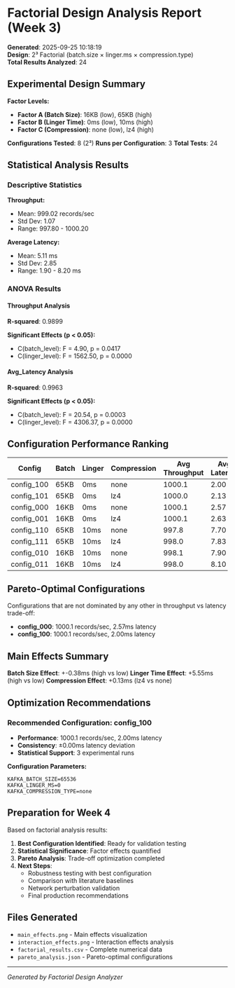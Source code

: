 # Factorial Design Analysis Report (Week 3)

**Generated**: 2025-09-25 10:18:19  
**Design**: 2³ Factorial (batch.size × linger.ms × compression.type)  
**Total Results Analyzed**: 24

## Experimental Design Summary

**Factor Levels:**
- **Factor A (Batch Size)**: 16KB (low), 65KB (high)  
- **Factor B (Linger Time)**: 0ms (low), 10ms (high)
- **Factor C (Compression)**: none (low), lz4 (high)

**Configurations Tested**: 8 (2³)
**Runs per Configuration**: 3
**Total Tests**: 24

## Statistical Analysis Results

### Descriptive Statistics

**Throughput:**
- Mean: 999.02 records/sec
- Std Dev: 1.07
- Range: 997.80 - 1000.20

**Average Latency:**
- Mean: 5.11 ms
- Std Dev: 2.85
- Range: 1.90 - 8.20 ms

### ANOVA Results

#### Throughput Analysis
**R-squared**: 0.9899

**Significant Effects (p < 0.05):**
- C(batch_level): F = 4.90, p = 0.0417
- C(linger_level): F = 1562.50, p = 0.0000

#### Avg_Latency Analysis
**R-squared**: 0.9963

**Significant Effects (p < 0.05):**
- C(batch_level): F = 20.54, p = 0.0003
- C(linger_level): F = 4306.37, p = 0.0000

## Configuration Performance Ranking

| Config | Batch | Linger | Compression | Avg Throughput | Avg Latency | Latency Std | Runs |
|--------|-------|--------|-------------|----------------|-------------|-------------|------|
| config_100 | 65KB | 0ms | none | 1000.1 | 2.00 | 0.00 | 3 |
| config_101 | 65KB | 0ms | lz4 | 1000.0 | 2.13 | 0.21 | 3 |
| config_000 | 16KB | 0ms | none | 1000.1 | 2.57 | 0.35 | 3 |
| config_001 | 16KB | 0ms | lz4 | 1000.1 | 2.63 | 0.25 | 3 |
| config_110 | 65KB | 10ms | none | 997.8 | 7.70 | 0.17 | 3 |
| config_111 | 65KB | 10ms | lz4 | 998.0 | 7.83 | 0.25 | 3 |
| config_010 | 16KB | 10ms | none | 998.1 | 7.90 | 0.10 | 3 |
| config_011 | 16KB | 10ms | lz4 | 998.0 | 8.10 | 0.10 | 3 |

## Pareto-Optimal Configurations

Configurations that are not dominated by any other in throughput vs latency trade-off:

- **config_000**: 1000.1 records/sec, 2.57ms latency
- **config_100**: 1000.1 records/sec, 2.00ms latency

## Main Effects Summary

**Batch Size Effect**: +-0.38ms (high vs low)
**Linger Time Effect**: +5.55ms (high vs low)
**Compression Effect**: +0.13ms (lz4 vs none)

## Optimization Recommendations

### Recommended Configuration: config_100
- **Performance**: 1000.1 records/sec, 2.00ms latency
- **Consistency**: ±0.00ms latency deviation
- **Statistical Support**: 3 experimental runs

**Configuration Parameters:**
```
KAFKA_BATCH_SIZE=65536
KAFKA_LINGER_MS=0
KAFKA_COMPRESSION_TYPE=none
```

## Preparation for Week 4

Based on factorial analysis results:

1. **Best Configuration Identified**: Ready for validation testing
2. **Statistical Significance**: Factor effects quantified
3. **Pareto Analysis**: Trade-off optimization completed
4. **Next Steps**: 
   - Robustness testing with best configuration
   - Comparison with literature baselines
   - Network perturbation validation
   - Final production recommendations

## Files Generated

- `main_effects.png` - Main effects visualization
- `interaction_effects.png` - Interaction effects analysis
- `factorial_results.csv` - Complete numerical data
- `pareto_analysis.json` - Pareto-optimal configurations

---
*Generated by Factorial Design Analyzer*
